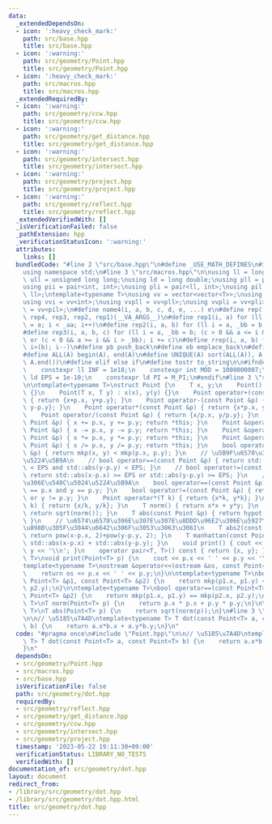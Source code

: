 ```yaml
---
data:
  _extendedDependsOn:
  - icon: ':heavy_check_mark:'
    path: src/base.hpp
    title: src/base.hpp
  - icon: ':warning:'
    path: src/geometry/Point.hpp
    title: src/geometry/Point.hpp
  - icon: ':heavy_check_mark:'
    path: src/macros.hpp
    title: src/macros.hpp
  _extendedRequiredBy:
  - icon: ':warning:'
    path: src/geometry/ccw.hpp
    title: src/geometry/ccw.hpp
  - icon: ':warning:'
    path: src/geometry/get_distance.hpp
    title: src/geometry/get_distance.hpp
  - icon: ':warning:'
    path: src/geometry/intersect.hpp
    title: src/geometry/intersect.hpp
  - icon: ':warning:'
    path: src/geometry/project.hpp
    title: src/geometry/project.hpp
  - icon: ':warning:'
    path: src/geometry/reflect.hpp
    title: src/geometry/reflect.hpp
  _extendedVerifiedWith: []
  _isVerificationFailed: false
  _pathExtension: hpp
  _verificationStatusIcon: ':warning:'
  attributes:
    links: []
  bundledCode: "#line 2 \"src/base.hpp\"\n#define _USE_MATH_DEFINES\n#include <bits/stdc++.h>\n\
    using namespace std;\n#line 3 \"src/macros.hpp\"\n\nusing ll = long long;\nusing\
    \ ull = unsigned long long;\nusing ld = long double;\nusing pll = pair<ll, ll>;\n\
    using pii = pair<int, int>;\nusing pli = pair<ll, int>;\nusing pil = pair<int,\
    \ ll>;\ntemplate<typename T>\nusing vv = vector<vector<T>>;\nusing vvl = vv<ll>;\n\
    using vvi = vv<int>;\nusing vvpll = vv<pll>;\nusing vvpli = vv<pli>;\nusing vvpil\
    \ = vv<pil>;\n#define name4(i, a, b, c, d, e, ...) e\n#define rep(...) name4(__VA_ARGS__,\
    \ rep4, rep3, rep2, rep1)(__VA_ARGS__)\n#define rep1(i, a) for (ll i = 0, _aa\
    \ = a; i < _aa; i++)\n#define rep2(i, a, b) for (ll i = a, _bb = b; i < _bb; i++)\n\
    #define rep3(i, a, b, c) for (ll i = a, _bb = b; (c > 0 && a <= i && i < _bb)\
    \ or (c < 0 && a >= i && i > _bb); i += c)\n#define rrep(i, a, b) for (ll i=(a);\
    \ i>(b); i--)\n#define pb push_back\n#define eb emplace_back\n#define mkp make_pair\n\
    #define ALL(A) begin(A), end(A)\n#define UNIQUE(A) sort(ALL(A)), A.erase(unique(ALL(A)),\
    \ A.end())\n#define elif else if\n#define tostr to_string\n\n#ifndef CONSTANTS\n\
    \    constexpr ll INF = 1e18;\n    constexpr int MOD = 1000000007;\n    constexpr\
    \ ld EPS = 1e-10;\n    constexpr ld PI = M_PI;\n#endif\n#line 3 \"src/geometry/Point.hpp\"\
    \n\ntemplate<typename T>\nstruct Point {\n    T x, y;\n    Point() : x(0), y(0)\
    \ {}\n    Point(T x, T y) : x(x), y(y) {}\n    Point operator+(const Point &p)\
    \ { return {x+p.x, y+p.y}; }\n    Point operator-(const Point &p) { return {x-p.x,\
    \ y-p.y}; }\n    Point operator*(const Point &p) { return {x*p.x, y*p.y}; }\n\
    \    Point operator/(const Point &p) { return {x/p.x, y/p.y}; }\n    Point &operator+=(const\
    \ Point &p) { x += p.x, y += p.y; return *this; }\n    Point &operator-=(const\
    \ Point &p) { x -= p.x, y -= p.y; return *this; }\n    Point &operator*=(const\
    \ Point &p) { x *= p.x, y *= p.y; return *this; }\n    Point &operator/=(const\
    \ Point &p) { x /= p.x, y /= p.y; return *this; }\n    bool operator<(const Point\
    \ &p) { return mkp(x, y) < mkp(p.x, p.y); }\n    // \u5B9F\u6570\u306E\u540C\u5024\
    \u5224\u5B9A\n    // bool operator==(const Point &p) { return std::abs(x-p.x)\
    \ < EPS and std::abs(y-p.y) < EPS; }\n    // bool operator!=(const Point &p) {\
    \ return std::abs(x-p.x) >= EPS or std::abs(y-p.y) >= EPS; }\n    // \u6574\u6570\
    \u306E\u540C\u5024\u5224\u5B9A\n    bool operator==(const Point &p) { return x\
    \ == p.x and y == p.y; }\n    bool operator!=(const Point &p) { return x != p.x\
    \ or y != p.y; }\n    Point operator*(T k) { return {x*k, y*k}; }\n    Point operator/(T\
    \ k) { return {x/k, y/k}; }\n    T norm() { return x*x + y*y; }\n    T abs() {\
    \ return sqrt(norm()); }\n    T abs(const Point &p) { return hypot(x-p.x, y-p.y);\
    \ }\n    // \u6574\u6570\u306E\u307E\u307E\u8DDD\u96E2\u306E\u5927\u5C0F\u3092\
    \u898B\u305F\u3044\u6642\u306F\u3053\u3063\u3061\n    T abs2(const Point &p) {\
    \ return pow(x-p.x, 2)+pow(y-p.y, 2); }\n    T manhattan(const Point &p) { return\
    \ std::abs(x-p.x) + std::abs(y-p.y); }\n    void print() { cout << x << ' ' <<\
    \ y << '\\n'; }\n    operator pair<T, T>() const { return {x, y}; }\n};\n\ntemplate<typename\
    \ T>\nvoid print(Point<T> p) {\n    cout << p.x << ' ' << p.y << '\\n';\n}\n\n\
    template<typename T>\nostream &operator<<(ostream &os, const Point<T> &p) {\n\
    \    return os << p.x << ' ' << p.y;\n}\n\ntemplate<typename T>\nbool operator<(const\
    \ Point<T> &p1, const Point<T> &p2) {\n    return mkp(p1.x, p1.y) < mkp(p2.x,\
    \ p2.y);\n}\n\ntemplate<typename T>\nbool operator==(const Point<T> &p1, const\
    \ Point<T> &p2) {\n    return mkp(p1.x, p1.y) == mkp(p2.x, p2.y);\n}\n\ntemplate<typename\
    \ T>\nT norm(Point<T> p) {\n    return p.x * p.x + p.y * p.y;\n}\n\ntemplate<typename\
    \ T>\nT abs(Point<T> p) {\n    return sqrt(norm(p));\n}\n#line 3 \"src/geometry/dot.hpp\"\
    \n\n// \u5185\u7A4D\ntemplate<typename T> T dot(const Point<T> a, const Point<T>\
    \ b) {\n    return a.x*b.x + a.y*b.y;\n}\n"
  code: "#pragma once\n#include \"Point.hpp\"\n\n// \u5185\u7A4D\ntemplate<typename\
    \ T> T dot(const Point<T> a, const Point<T> b) {\n    return a.x*b.x + a.y*b.y;\n\
    }\n"
  dependsOn:
  - src/geometry/Point.hpp
  - src/macros.hpp
  - src/base.hpp
  isVerificationFile: false
  path: src/geometry/dot.hpp
  requiredBy:
  - src/geometry/reflect.hpp
  - src/geometry/get_distance.hpp
  - src/geometry/ccw.hpp
  - src/geometry/intersect.hpp
  - src/geometry/project.hpp
  timestamp: '2023-05-22 19:11:30+09:00'
  verificationStatus: LIBRARY_NO_TESTS
  verifiedWith: []
documentation_of: src/geometry/dot.hpp
layout: document
redirect_from:
- /library/src/geometry/dot.hpp
- /library/src/geometry/dot.hpp.html
title: src/geometry/dot.hpp
---
```


